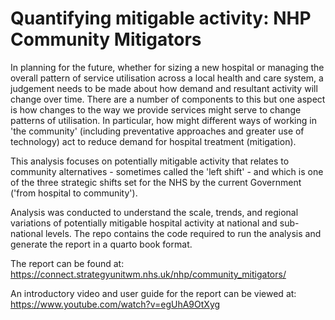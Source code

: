 # Quantifying mitigable activity: NHP Community Mitigators

In planning for the future, whether for sizing a new hospital or managing the overall pattern of service utilisation across a local health and care system, a judgement needs to be made about how demand and resultant activity will change over time. There are a number of components to this but one aspect is how changes to the way we provide services might serve to change patterns of utilisation. In particular, how might different ways of working in 'the community' (including preventative approaches and greater use of technology) act to reduce demand for hospital treatment (mitigation).

This analysis focuses on potentially mitigable activity that relates to community alternatives - sometimes called the 'left shift' - and which is one of the three strategic shifts set for the NHS by the current Government ('from hospital to community').

Analysis was conducted to understand the scale, trends, and regional variations of potentially mitigable hospital activity at national and sub-national levels. The repo contains the code required to run the analysis and generate the report in a quarto book format.

The report can be found at: https://connect.strategyunitwm.nhs.uk/nhp/community_mitigators/

An introductory video and user guide for the report can be viewed at:  https://www.youtube.com/watch?v=egUhA9OtXyg
